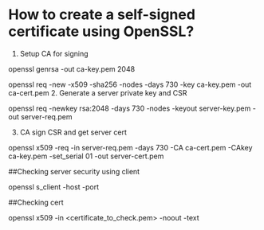 # How to create a self-signed certificate using OpenSSL?
1. Setup CA for signing

  openssl genrsa -out ca-key.pem 2048
  
  openssl req -new -x509 -sha256 -nodes -days 730 -key ca-key.pem -out ca-cert.pem
2. Generate a server private key and CSR
  
  openssl req -newkey rsa:2048 -days 730 -nodes -keyout server-key.pem -out server-req.pem

3. CA sign CSR and get server cert
  
  openssl x509 -req -in server-req.pem -days 730 -CA ca-cert.pem -CAkey ca-key.pem -set_serial 01 -out server-cert.pem


##Checking server security using client
  
  openssl s_client -host <hostname> -port <port>

##Checking cert
  
  openssl x509 -in <certificate_to_check.pem> -noout -text


